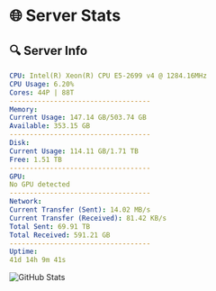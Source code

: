 # 🌐 Server Stats
## 🔍 Server Info
```yaml
CPU: Intel(R) Xeon(R) CPU E5-2699 v4 @ 1284.16MHz
CPU Usage: 6.20%
Cores: 44P | 88T
-----------------------------------
Memory:
Current Usage: 147.14 GB/503.74 GB
Available: 353.15 GB
-----------------------------------
Disk:
Current Usage: 114.11 GB/1.71 TB
Free: 1.51 TB
-----------------------------------
GPU:
No GPU detected
-----------------------------------
Network:
Current Transfer (Sent): 14.02 MB/s
Current Transfer (Received): 81.42 KB/s
Total Sent: 69.91 TB
Total Received: 591.21 GB
-----------------------------------
Uptime:
41d 14h 9m 41s
```
![GitHub Stats](https://img.shields.io/badge/Updated-2025-04-18_11:32:30-blue)